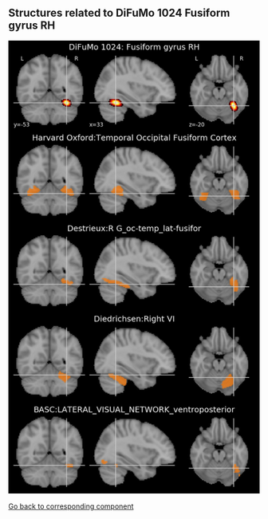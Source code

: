 


## Structures related to DiFuMo 1024 Fusiform gyrus RH

![121](121.jpg "Structures related to DiFuMo 1024 Fusiform gyrus RH")

[Go back to corresponding component](https://parietal-inria.github.io/DiFuMo/1024/html/121.html)